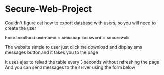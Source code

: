# Secure-Web-Project

Couldn't figure out how to export database with users, so you will need to create the user

host: localhost
username = smssoap
password = secureweb

The website simple to user just click the download and display sms messages button and it takes you to the page

It uses ajax to reload the table every 3 seconds without refreshing the page
And you can send messages to the server using the form below